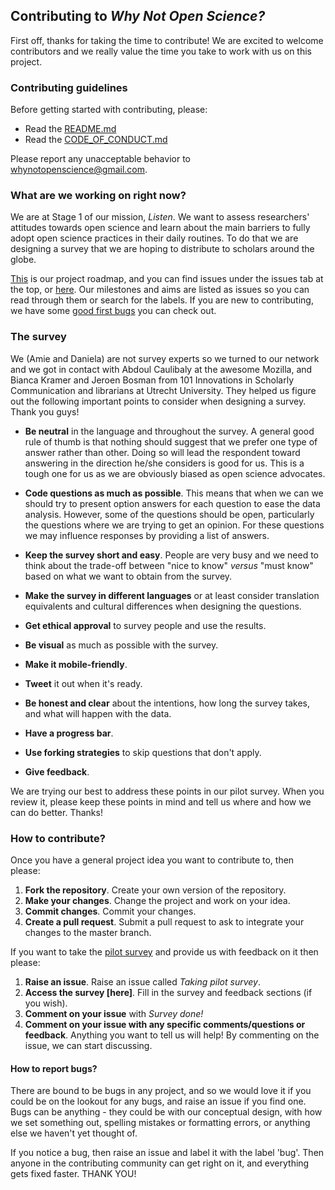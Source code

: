## Contributing to *Why Not Open Science?*

First off, thanks for taking the time to contribute! We are excited to welcome contributors and we really value the time you take to work with us on this project.

### Contributing guidelines

Before getting started with contributing, please:
* Read the [README.md](https://github.com/dasaderi/WhyNotOpenScience/blob/master/README.md)
* Read the [CODE_OF_CONDUCT.md](https://github.com/dasaderi/WhyNotOpenScience/blob/master/CODE_OF_CONDUCT.md)

Please report any unacceptable behavior to whynotopenscience@gmail.com.

### What are we working on right now?

We are at Stage 1 of our mission, *Listen*. We want to assess researchers' attitudes towards open science and learn about the main barriers to fully adopt open science practices in their daily routines. To do that we are designing a survey that we are hoping to distribute to scholars around the globe. 

[This](https://github.com/dasaderi/WhyNotOpenScience/blob/master/ROADMAP.md) is our project roadmap, and you can find issues under the issues tab at the top, or [here](https://github.com/dasaderi/WhyNotOpenScience/issues). Our milestones and aims are listed as issues so you can read through them or search for the labels. If you are new to contributing, we have some [good first bugs](https://github.com/dasaderi/WhyNotOpenScience/labels/good%20first%20bugs) you can check out.

### The survey

We (Amie and Daniela) are not survey experts so we turned to our network and we got in contact with Abdoul Caulibaly at the awesome Mozilla, and Bianca Kramer and Jeroen Bosman from 101 Innovations in Scholarly Communication and librarians at Utrecht University. They helped us figure out the following important points to consider when designing a survey. Thank you guys!

* __Be neutral__ in the language and throughout the survey. A general good rule of thumb is that nothing should suggest that we prefer one type of answer rather than other. Doing so will lead the respondent toward answering in the direction he/she considers is good for us. This is a tough one for us as we are obviously biased as open science advocates.

* __Code questions as much as possible__. This means that when we can we should try to present option answers for each question to ease the data analysis. However, some of the questions should be open, particularly the questions where we are trying to get an opinion. For these questions we may influence responses by providing a list of answers.

* __Keep the survey short and easy__. People are very busy and we need to think about the trade-off between "nice to know" *versus* "must know" based on what we want to obtain from the survey.

* __Make the survey in different languages__ or at least consider translation equivalents and cultural differences when designing the questions.
 
* __Get ethical approval__ to survey people and use the results.

* __Be visual__ as much as possible with the survey.

* __Make it mobile-friendly__.

* __Tweet__ it out when it's ready.

* __Be honest and clear__ about the intentions, how long the survey takes, and what will happen with the data.
 
* __Have a progress bar__.

* __Use forking strategies__ to skip questions that don't apply.

* __Give feedback__.


We are trying our best to address these points in our pilot survey. When you review it, please keep these points in mind and tell us where and how we can do better. Thanks!


### How to contribute?

Once you have a general project idea you want to contribute to, then please:

1. **Fork the repository**. Create your own version of the repository.
2. **Make your changes**. Change the project and work on your idea.
3. **Commit changes**. Commit your changes.
4. **Create a pull request**. Submit a pull request to ask to integrate your changes to the master branch.  

If you want to take the [pilot survey](https://goo.gl/forms/GHoujo8N45w112BG2) and provide us with feedback on it then please:
1. **Raise an issue**. Raise an issue called _Taking pilot survey_.
2. **Access the survey [here]**. Fill in the survey and feedback sections (if you wish).
3. **Comment on your issue** with _Survey done!_
4. **Comment on your issue with any specific comments/questions or feedback**. Anything you want to tell us will help! By commenting on the issue, we can start discussing.

#### How to report bugs?

There are bound to be bugs in any project, and so we would love it if you could be on the lookout for any bugs, and raise an issue if you find one. Bugs can be anything - they could be with our conceptual design, with how we set something out, spelling mistakes or formatting errors, or anything else we haven't yet thought of.

If you notice a bug, then raise an issue and label it with the label 'bug'. Then anyone in the contributing community can get right on it, and everything gets fixed faster. THANK YOU!
